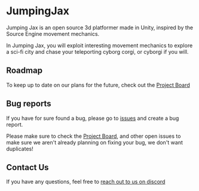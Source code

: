 # JumpingJax
Jumping Jax is an open source 3d platformer made in Unity, inspired by the Source Engine movement mechanics.

In Jumping Jax, you will exploit interesting movement mechanics to explore a sci-fi city and chase your teleporting cyborg corgi, or cyborgi if you will.

## Roadmap
To keep up to date on our plans for the future, check out the [Project Board](https://github.com/CaosCreations/JumpingJax/projects/1)

## Bug reports
If you have for sure found a bug, please go to [issues](https://github.com/CaosCreations/JumpingJax/issues) and create a bug report.

Please make sure to check the [Project Board](https://github.com/CaosCreations/JumpingJax/projects/1), and other open issues to make sure we aren't already planning on fixing your bug, we don't want duplicates!

## Contact Us
If you have any questions, feel free to [reach out to us on discord](https://discord.gg/nSkNTMn)
